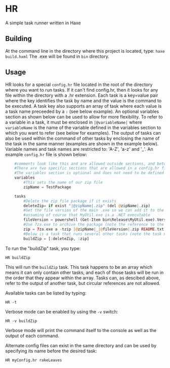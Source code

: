 # HR
A simple task runner written in Haxe

## Building

At the command line in the directory where this project is located, type:
` haxe build.hxml `
The .exe will be found in `bin` directory.

## Usage

HR looks for a special `config.hr` file located in the root of the directory where you want to run tasks.
If it can't find config.hr, then it looks for any file within the directory with a .hr extension. Each
task is a key=value pair where the key identifies the task by name and the value is the command to be executed.
A task key also supports an array of task where each value is a task name preceeded by a `:` (see below example).
An optional variables section as shown below can be used to allow for more flexibility. To refer to a variable in a task,
it must be enclosed in `|@variableName|` where `variableName` is the name of the variable defined in the variables section
to which you want to refer (see below for examples). The output of tasks can also be used within the command of other
tasks by enclosing the name of the task in the same manner (examples are shown in the example below). Variable names and task names
are restricted to: 'A-Z', 'a-z' and '_'.
An example `config.hr` file is shown below:

```php
    #comments look like this and are allowed outside sections, and between tasks and variables
    #There are two specific sections that are allowed in a config.hr file: variables and tasks
    #The variables section is optional and does not need to be defined if it is not needed
    variables
        #This sets the name of our zip file
        zipName = TestPackage

    tasks
        #Delete the zip file package if it exists
        deleteZip= if exist "|@zipName|.zip" (del @zipName|.zip)
        #Get the file version of the main .exe so we can add it to the end of the zipfile name
        #assuming of course that MyUtil.exe is a .NET executable
        fileVersion = powershell (Get-Item bin\Release\MyUtil.exe).VersionInfo.FileVersion
        #Use 7za.exe to archive the package (note the reference to the fileVersion task)
        zip = 7za.exe a -tzip |@zipName|_|@fileVersion|.zip README.txt Version.txt bin\Release\MyUtil.exe
        #Below is a task that runs several other tasks (note the task neames must all be preceeded by ':')
        buildZip = [:deleteZip, :zip]


```

To run the "buildZip" task, you type:

`HR buildZip`

This will run the `buildZip` task. This task happens to be an array which means it can only contain other 
tasks, and each of those tasks will be run in the order that they appear within the array. Tasks can, as 
descibed above, refer to the output of another task, but circular references are not allowed.

Available tasks can be listed by typing:

`HR -t `

Verbose mode can be enabled by using the `-v` switch:

`HR -v buildZip`

Verbose mode will print the command itself to the console as well as the output of each command.

Alternate config files can exist in the same directory and can be used by specifying its name before the desired task:

`HR myConfig.hr rakeLeaves`

